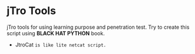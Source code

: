 # jTro Tools

jTro tools for using learning purpose and penetration test. Try to create this script using **BLACK HAT PYTHON** book.

- JtroCat `is like lite netcat script.`
